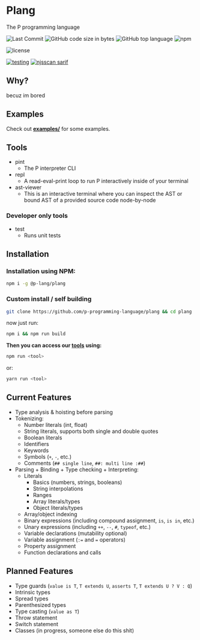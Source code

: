 # Plang
The P programming language

![Last Commit](https://img.shields.io/github/last-commit/p-programming-language/plang)
![GitHub code size in bytes](https://img.shields.io/github/languages/code-size/p-programming-language/plang)
![GitHub top language](https://img.shields.io/github/languages/top/p-programming-language/plang)
![npm](https://img.shields.io/npm/dt/%40p-lang/plang)


![license](https://img.shields.io/github/license/p-programming-language/plang)

[![testing](https://github.com/KevinAlavik/plang/actions/workflows/test.yml/badge.svg)](https://github.com/KevinAlavik/plang/actions/workflows/test.yml)
[![njsscan sarif](https://github.com/p-programming-language/plang/actions/workflows/njsscan.yml/badge.svg)](https://github.com/p-programming-language/plang/actions/workflows/njsscan.yml)

## Why?
becuz im bored

## Examples
Check out **[examples/](https://github.com/p-programming-language/plang/tree/main/examples)** for some examples.

## Tools
- pint
    - The P interpreter CLI
- repl
    - A read-eval-print loop to run P interactively inside of your terminal
- ast-viewer
    - This is an interactive terminal where you can inspect the AST or bound AST of a provided source code node-by-node

### Developer only tools
- test
    - Runs unit tests

## Installation
### Installation using NPM:
```bash
npm i -g @p-lang/plang
```
### Custom install / self building
```bash
git clone https://github.com/p-programming-language/plang && cd plang
```
now just run:
```bash
npm i && npm run build
```
**Then you can access our [tools](https://github.com/p-programming-language/plang?tab=readme-ov-file#tools) using:**
```bash
npm run <tool>
```
or:
```bash
yarn run <tool>
```

## Current Features
- Type analysis & hoisting before parsing
- Tokenizing:
    - Number literals (int, float)
    - String literals, supports both single and double quotes
    - Boolean literals
    - Identifiers
    - Keywords
    - Symbols (`+`, `-`, etc.)
    - Comments (`## single line`, `##: multi line :##`)
- Parsing + Binding + Type checking + Interpreting:
    - Literals
        - Basics (numbers, strings, booleans)
        - String interpolations
        - Ranges
        - Array literals/types
        - Object literals/types
    - Array/object indexing
    - Binary expressions (including compound assignment, `is`, `is in`, etc.)
    - Unary expressions (including `++`, `--`, `#`, `typeof`, etc.)
    - Variable declarations (mutability optional)
    - Variable assignment (`:=` and `=` operators)
    - Property assignment
    - Function declarations and calls

## Planned Features
- Type guards (`value is T`, `T extends U`, `asserts T`, `T extends U ? V : Q`)
- Intrinsic types
- Spread types
- Parenthesized types
- Type casting (`value as T`)
- Throw statement
- Switch statement
- Classes (in progress, someone else do this shit)
